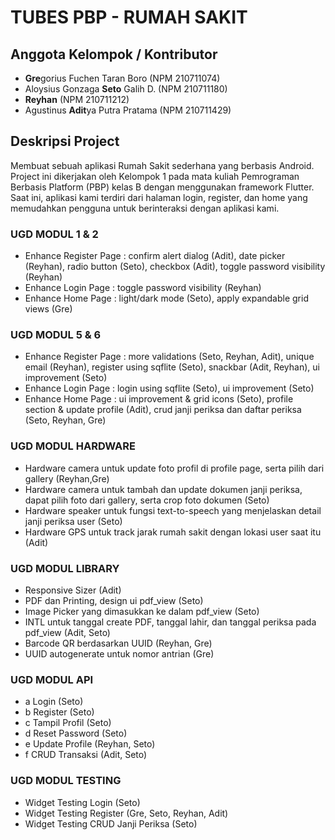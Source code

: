 # TUBES PBP - RUMAH SAKIT

## Anggota Kelompok / Kontributor

- **Gre**gorius Fuchen Taran Boro (NPM 210711074)
- Aloysius Gonzaga **Seto** Galih D. (NPM 210711180)
- **Reyhan** (NPM 210711212)
- Agustinus **Adit**ya Putra Pratama (NPM 210711429)

## Deskripsi Project

Membuat sebuah aplikasi Rumah Sakit sederhana yang berbasis Android. Project ini dikerjakan oleh Kelompok 1 pada mata kuliah Pemrograman Berbasis Platform (PBP) kelas B dengan menggunakan framework Flutter. Saat ini, aplikasi kami terdiri dari halaman login, register, dan home yang memudahkan pengguna untuk berinteraksi dengan aplikasi kami.

### UGD MODUL 1 & 2

- Enhance Register Page : confirm alert dialog (Adit), date picker (Reyhan), radio button (Seto), checkbox (Adit), toggle password visibility (Reyhan)
- Enhance Login Page : toggle password visibility (Reyhan)
- Enhance Home Page : light/dark mode (Seto), apply expandable grid views (Gre)

### UGD MODUL 5 & 6

- Enhance Register Page : more validations (Seto, Reyhan, Adit), unique email (Reyhan), register using sqflite (Seto), snackbar (Adit, Reyhan), ui improvement (Seto)
- Enhance Login Page : login using sqflite (Seto), ui improvement (Seto)
- Enhance Home Page : ui improvement & grid icons (Seto), profile section & update profile (Adit), crud janji periksa dan daftar periksa (Seto, Reyhan, Gre)

### UGD MODUL HARDWARE

- Hardware camera untuk update foto profil di profile page, serta pilih dari gallery (Reyhan,Gre)
- Hardware camera untuk tambah dan update dokumen janji periksa, dapat pilih foto dari gallery, serta crop foto dokumen (Seto)
- Hardware speaker untuk fungsi text-to-speech yang menjelaskan detail janji periksa user (Seto)
- Hardware GPS untuk track jarak rumah sakit dengan lokasi user saat itu (Adit)

### UGD MODUL LIBRARY

- Responsive Sizer (Adit)
- PDF dan Printing, design ui pdf_view (Seto)
- Image Picker yang dimasukkan ke dalam pdf_view (Seto)
- INTL untuk tanggal create PDF, tanggal lahir, dan tanggal periksa pada pdf_view (Adit, Seto)
- Barcode QR berdasarkan UUID (Reyhan, Gre)
- UUID autogenerate untuk nomor antrian (Gre)

### UGD MODUL API

- a Login (Seto)
- b Register (Seto)
- c Tampil Profil (Seto)
- d Reset Password (Seto)
- e Update Profile (Reyhan, Seto)
- f CRUD Transaksi (Adit, Seto)

### UGD MODUL TESTING

- Widget Testing Login (Seto)
- Widget Testing Register (Gre, Seto, Reyhan, Adit)
- Widget Testing CRUD Janji Periksa (Seto)
